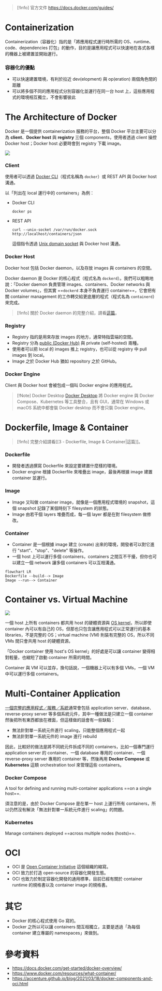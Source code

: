 >[!Info] 官方文件
><https://docs.docker.com/guides/>

# Containerization

Containerization（容器化）指的是「將應用程式運行時所需的 OS、runtime、code、dependencies 打包」的動作，目的是讓應用程式可以快速地在各式各樣的機器上被建置並開始運行。

### 容器化的優點

- 可以快速建置環境，有利於拉近 dev(elopment) 與 op(eration) 兩個角色間的距離
- 可以將多個不同的應用程式分別容器化並運行在同一台 host 上，這些應用程式的環境相互獨立，不會影響彼此

# The Architecture of Docker

Docker 是一個提供 containerization 服務的平台，整個 Docker 平台主要可以分為 **client**、**Docker host** 與 **registry** 三個 components，使用者透過 client 操控 Docker host；Docker host 必要時會到 registry 下載 image。

![](<https://raw.githubusercontent.com/Jamison-Chen/KM-software/master/img/docker-architecture.png>)

### Client

使用者可以透過 [Docker CLI](</Tools/Docker/2 - Docker CLI.md>)（程式名稱為 `docker`）或 REST API 與 Docker host 溝通。

以「列出在 local 運行中的 containers」為例：

- Docker CLI

    ```bash
    docker ps
    ```

- REST API

    ```plaintext
    curl --unix-socket /var/run/docker.sock http://localhost/containers/json
    ```

    這個指令透過 [Unix domain socket](</Network/Socket & Port.md#Unix Domain Socket>) 與 Docker host 溝通。

### Docker Host

Docker host 包括 Docker daemon，以及存放 images 與 containers 的空間。

Docker daemon 是 Docker 的核心程式（程式名為 `dockerd`）。我們可以粗略地說：「Docker daemon 負責管理 images、containers、Docker networks 與 Docker volumes」，但其實 ==`dockerd` 本身不負責運行 container==，它會把有關 container management 的工作轉交給更底層的程式（程式名為 `containerd`）來完成。

>[!Info]
>關於 Docker daemon 的完整介紹，請看[這篇](</Tools/Docker/6 - Docker Daemon.draft.md>)。

### Registry

- Registry 指的是用來存放 images 的地方，通常特指雲端的空間。
- Registry 分為 [public (Docker Hub)](</Tools/Docker/4 - Docker Hub.draft.md>) 與 private (self-hosted) 兩種。
- 使用者可以把 local 的 images 推上 registry，也可以從 registry 中 pull images 到 local。
- Image 之於 Docker Hub 猶如 repository 之於 GitHub。

### Docker Engine

Client 與 Docker host 會被包成一個叫 Docker engine 的應用程式。

>[!Note] Docker Desktop
>[Docker Desktop](https://www.docker.com/products/docker-desktop/) 將 Docker engine 與 Docker Compose、Kubernetes 等工具整合，且有 GUI，通常在 Windows 或 macOS 系統中都會裝 Docker desktop 而不會只裝 Docker engine。

# Dockerfile, Image & Container

>[!Info]
>完整介紹請看[[3 - Dockerfile, Image & Container|這篇]]。

### Dockerfile

- 開發者透過撰寫 Dockerfile 來設定要建置什麼樣的環境。
- Docker engine 根據 Dockerfile 來堆疊出 image，最後再根據 image 建置 container 並運行。

### Image

- Image 又叫做 container image，就像是一個應用程式環境的 snapshot，這個 snapshot 記錄了某個時刻下 filesystem 的狀態。
- Image 由若干個 layers 堆疊而成，每一個 layer 都是在對 filesystem 做修改。

### Container

- Container 是一個根據 image 建立 (create) 出來的環境，開發者可以對它進行 "start"、"stop"、"delete" 等操作。
- 一個 host 上可以運行多個 containers，containers 之間互不干擾，但你也可以建立一個 network 讓多個 containers 可以互相溝通。

```mermaid
flowchart LR
Dockerfile --build--> Image
Image --run--> Container
```

# Container vs. Virtual Machine

![](<https://raw.githubusercontent.com/Jamison-Chen/KM-software/master/img/container-vs-virtual-machine.png>)

一個 host 上所有 containers 都共用 host 的硬體資源與 [OS kernel](</Operating System/Kernel.draft.md>)，所以即使 container 內可以有自己的 OS，但那也只包含讓應用程式可以正常運行的基本 libraries，不是完整的 OS；virtual machine (VM) 則裝有完整的 OS，所以不同 VMs 間只會共用 host 的硬體資源。

「Docker container 使用 host's OS kernel」的好處是可以讓 container 變得相對輕量，也縮短了啟動 container 所需的時間。

Container 與 VM 可以並存，換句話說，一個機器上可以有多個 VMs，一個 VM 中可以運行多個 containers。

# Multi-Container Application

[一個完整的應用程式／服務／系統](</System Design/Backend Web Architecture.md>)通常會包括 application server、database、reverse-proxy server 等多個系統元件，其中一種做法是只建立一個 container 然後把所有東西都放在裡面，但這樣做的話會有一些缺點：

- 無法針對單一系統元件進行 scaling，只能整個應用程式一起
- 無法針對單一系統元件的 image 進行 rebuild

因此，比較好的做法是將不同統元件拆成不同的 containers，比如一個專門運行 application server 的 container、一個 database 專用的 container、一個 reverse-proxy server 專用的 container 等，然後再用 **Docker Compose** 或 **Kubernetes** 這類 orchestration tool 來管理這些 containers。

### Docker Compose

A tool for defining and running multi-container applications ==on a single host==.

須注意的是，由於 Docker Compose 是在單一 host 上運行所有 containers，所以仍然沒有解決「無法針對單一系統元件進行 scaling」的問題。

### Kubernetes

Manage containers deployed ==across multiple nodes (hosts)==.

# OCI

- OCI 是 [Open Container Initiative](https://opencontainers.org/) 這個組織的縮寫。
- OCI 致力於打造 open-source 的容器化開發生態。
- OCI 也致力於制定容器化開發的通用標準，目前已經有關於 container runtime 的規格書以及 container image 的規格書。

# 其它

- Docker 的核心程式使用 Go 寫的。
- Docker 之所以可以讓 containers 間互相獨立，主要是透過「為每個 container 建立專屬的 namespaces」來做到。

# 參考資料

- <https://docs.docker.com/get-started/docker-overview/>
- <https://www.docker.com/resources/what-container/>
- <https://accenture.github.io/blog/2021/03/18/docker-components-and-oci.html>
